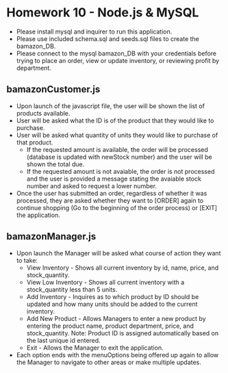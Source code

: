 # Homework 10 - Node.js & MySQL

* Please install mysql and inquirer to run this application.
* Please use included schema.sql and seeds.sql files to create the bamazon_DB.
* Please connect to the mysql bamazon_DB with your credentials before trying to place an order, view or update inventory, or reviewing profit by department. 

## bamazonCustomer.js
* Upon launch of the javascript file, the user will be shown the list of products available.
* User will be asked what the ID is of the product that they would like to purchase.
* User will be asked what quantity of units they would like to purchase of that product.
    * If the requested amount is available, the order will be processed (database is updated with newStock number) and the user will be shown the total due.
    * If the requested amount is not avaiable, the order is not processed and the user is provided a message stating the avaiable stock number and asked to request a lower number.
* Once the user has submitted an order, regardless of whether it was processed, they are asked whether they want to [ORDER] again to continue shopping (Go to the beginning of the order process) or [EXIT] the application.

## bamazonManager.js
* Upon launch the Manager will be asked what course of action they want to take:
    * View Inventory - Shows all current inventory by id, name, price, and stock_quantity.
    * View Low Inventory - Shows all current inventory with a stock_quantity less than 5 units.
    * Add Inventory - Inquires as to which product by ID should be updated and how many units should be added to the current inventory.
    * Add New Product - Allows Managers to enter a new product by entering the product name, product department, price, and stock_quantity. Note: Product ID is assigned automatically based on the last unique id entered.
    * Exit - Allows the Manager to exit the application.
* Each option ends with the menuOptions being offered up again to allow the Manager to navigate to other areas or make multiple updates.

